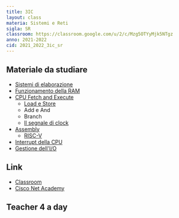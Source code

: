 ```yaml
---
title: 3IC
layout: class
materia: Sistemi e Reti
sigla: SR
classroom: https://classroom.google.com/u/2/c/Mzg5OTYyMjk5NTgz
anno: 2021-2022
cid: 2021_2022_3ic_sr
---
```


## Materiale da studiare

* [Sistemi di elaborazione](/content/sr/sistema_elaborazione.html)
* [Funzionamento della RAM](/content/sr/ram.html)
* [CPU Fetch and Execute](/content/sr/cpu.html)
	* [Load e Store](/content/sr/load_store.html)
	* Add e And
	* Branch
	* [Il segnale di clock](/content/sr/clock.html)
* [Assembly](/content/sr/assembly)
	* [RISC-V](/content/sr/riscV.html)
* [Interrupt della CPU](/content/sr/interrupt.html)
* [Gestione dell'I/O](content/sr/io.html)

## Link
<ul>
	<li><a href="{{ page.classroom }}" target="_blank">Classroom</a></li>
	<li><a href="https://netacad.com/" target="_blank">Cisco Net Academy</a></li>
</ul>

## Teacher 4 a day